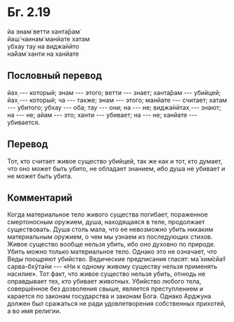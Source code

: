 # Бг. 2.19
йа энам̇ ветти ханта̄рам̇<br/>
йаш́ чаинам̇ манйате хатам<br/>
убхау тау на виджа̄нӣто<br/>
на̄йам̇ ханти на ханйате
## Пословный перевод

йах̣ --- который; энам --- этого; ветти --- знает; ханта̄рам --- убийцей;
йах̣ --- который; ча --- также; энам --- этого; манйате --- считает;
хатам --- убитого; убхау --- оба; тау --- они; на --- не; виджа̄нӣтах̣ ---
знают; на --- не; айам --- это; ханти --- убивает; на --- не; ханйате
--- убивается.

## Перевод

Тот, кто считает живое существо убийцей, так же как и тот, кто думает,
что оно может быть убито, не обладает знанием, ибо душа не убивает и не
может быть убита.

## Комментарий

Когда материальное тело живого существа погибает, пораженное
смертоносным оружием, душа, находящаяся в теле, продолжает существовать.
Душа столь мала, что ее невозможно убить никаким материальным оружием, о
чем мы узнаем из последующих стихов. Живое существо вообще нельзя убить,
ибо оно духовно по природе. Убить можно только материальное тело. Однако
это не означает, что Веды поощряют убийство. Ведические предписания
гласят: ма̄ хим̇сйа̄т сарва-бхӯта̄ни --- «Ни к одному живому существу нельзя
применять насилие». Тот факт, что живое существо нельзя убить, отнюдь не
оправдывает тех, кто убивает животных. Убийство любого тела, совершённое
без дозволения свыше, является преступлением и карается по законам
государства и законам Бога. Однако Арджуна должен был сражаться не ради
удовлетворения собственных прихотей, а во имя религии.
